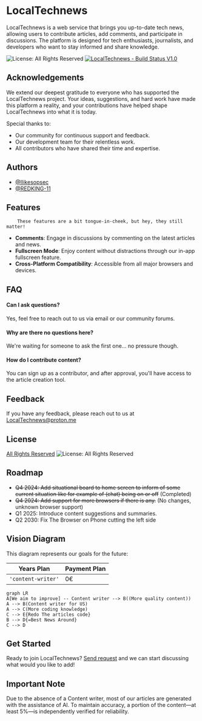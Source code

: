 # LocalTechnews
LocalTechnews is a web service that brings you up-to-date tech news, allowing users to contribute articles, add comments, and participate in discussions. The platform is designed for tech enthusiasts, journalists, and developers who want to stay informed and share knowledge.

![License: All Rights Reserved](https://img.shields.io/badge/License-All%20Rights%20Reserved-red.svg)
[![LocalTechnews - Build Status V1.0](https://img.shields.io/badge/LocalTechnews-Build_Status_V1.0-darkred?style=for-the-badge)](https://)

## Acknowledgements
We extend our deepest gratitude to everyone who has supported the LocalTechnews project. Your ideas, suggestions, and hard work have made this platform a reality, and your contributions have helped shape LocalTechnews into what it is today.

Special thanks to:
- Our community for continuous support and feedback.
- Our development team for their relentless work.
- All contributors who have shared their time and expertise.

## Authors
- [@Ilikesopsec](https://www.github.com/ilikeopsec)
- [@REDKING-11](https://www.github.com/redking-11)

## Features
        These features are a bit tongue-in-cheek, but hey, they still matter!
- **Comments**: Engage in discussions by commenting on the latest articles and news.
- **Fullscreen Mode**: Enjoy content without distractions through our in-app fullscreen feature.
- **Cross-Platform Compatibility**: Accessible from all major browsers and devices.

## FAQ

#### Can I ask questions?
Yes, feel free to reach out to us via email or our community forums.

#### Why are there no questions here?
We're waiting for someone to ask the first one... no pressure though.

#### How do I contribute content?
You can sign up as a contributor, and after approval, you'll have access to the article creation tool.

## Feedback
If you have any feedback, please reach out to us at LocalTechnews@proton.me

## License
[All Rights Reserved](#)
![License: All Rights Reserved](https://img.shields.io/badge/License-All%20Rights%20Reserved-red.svg)

## Roadmap
- ~~Q4 2024: Add situational board to home screen to inform of some current situation like for example of (chat) being on or off~~ (Completed)
- ~~Q4 2024: Add support for more browsers if there is any.~~ (No changes, unknown browser support)
- Q1 2025: Introduce content suggestions and summaries.
- Q2 2030: Fix The Browser on Phone cutting the left side

## Vision Diagram
This diagram represents our goals for the future:

| Years Plan        | Payment Plan  |
|-------------------|--------------|
| `'content-writer'` |   0€         |

```mermaid
graph LR
A[We aim to improve] -- Content writer --> B((More quality content))
A --> B(Content writer for US)
A --> C(More coding knowledge)
C --> E{Redo The articles code}
B --> D{=Best News Around}
C --> D
```

## Get Started

Ready to join LocalTechnews? [Send request](https://localtechnews.github.io) and we can start discussing what would you like to add!

## Important Note

Due to the absence of a Content writer, most of our articles are generated with the assistance of AI. To maintain accuracy, a portion of the content—at least 5%—is independently verified for reliability.